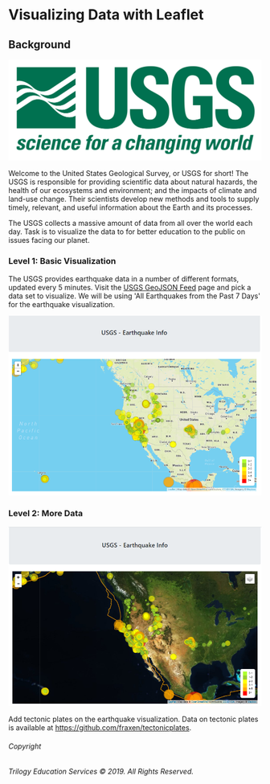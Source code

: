 # Visualizing Data with Leaflet

## Background

![1-Logo](Images/1-Logo.png)

Welcome to the United States Geological Survey, or USGS for short! The USGS is responsible for providing scientific data about natural hazards, the health of our ecosystems and environment; and the impacts of climate and land-use change. Their scientists develop new methods and tools to supply timely, relevant, and useful information about the Earth and its processes.  

The USGS collects a massive amount of data from all over the world each day. Task is to visualize the data to for better education to the public on issues facing our planet.

### Level 1: Basic Visualization

The USGS provides earthquake data in a number of different formats, updated every 5 minutes. Visit the [USGS GeoJSON Feed](http://earthquake.usgs.gov/earthquakes/feed/v1.0/geojson.php) page and pick a data set to visualize. We will be using 'All Earthquakes from the Past 7 Days' for the earthquake visualization. 

![2-BasicMap](Images/2-BasicMap.png)

### Level 2: More Data 

![5-Advanced](Images/5-Advanced.png)

Add tectonic plates on the earthquake visualization. Data on tectonic plates is available at <https://github.com/fraxen/tectonicplates>.


###### Copyright

###### Trilogy Education Services © 2019. All Rights Reserved.
